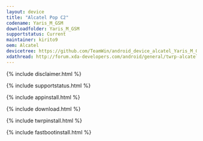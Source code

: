 ```yaml
---
layout: device
title: "Alcatel Pop C2"
codename: Yaris_M_GSM
downloadfolder: Yaris_M_GSM
supportstatus: Current
maintainer: kirito9
oem: Alcatel
devicetree: https://github.com/TeamWin/android_device_alcatel_Yaris_M_GSM
xdathread: http://forum.xda-developers.com/android/general/twrp-alcatel-pop-c2-t3421408
---
```


{% include disclaimer.html %}

{% include supportstatus.html %}

{% include appinstall.html %}

{% include download.html %}

{% include twrpinstall.html %}

{% include fastbootinstall.html %}
